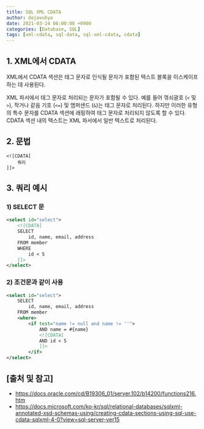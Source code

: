 ```yaml
---
title: SQL XML CDATA
author: dejavuhyo
date: 2021-03-24 06:00:00 +0900
categories: [Database, SQL]
tags: [xml-cdata, sql-data, sql-xml-cdata, cdata]
---
```


## 1. XML에서 CDATA
XML에서 CDATA 섹션은 태그 문자로 인식될 문자가 포함된 텍스트 블록을 이스케이프 하는 데 사용된다.

XML 파서에서 태그 문자로 처리되는 문자가 포함될 수 있다. 예를 들어 꺾쇠괄호 (`<` 및 `>`), 작거나 같음 기호 (`<=`) 및 앰퍼샌드 (`&`)는 태그 문자로 처리된다. 하지만 이러한 유형의 특수 문자를 CDATA 섹션에 래핑하여 태그 문자로 처리되지 않도록 할 수 있다. CDATA 섹션 내의 텍스트는 XML 파서에서 일반 텍스트로 처리된다.

## 2. 문법

```text
<![CDATA[
    쿼리
]]>
```

## 3. 쿼리 예시

### 1) SELECT 문

```xml
<select id="select">
    <![CDATA[
    SELECT
        id, name, email, address
    FROM member
    WHERE
        id < 5
    ]]>
</select>
```

### 2) 조건문과 같이 사용

```xml
<select id="select">
    SELECT
        id, name, email, address
    FROM member
    <where>
        <if test="name != null and name != ''">
            AND name = #{name}
            <![CDATA[
            AND id < 5
            ]]>
        </if>
</select>
```

## [출처 및 참고]
* <https://docs.oracle.com/cd/B19306_01/server.102/b14200/functions216.htm>
* <https://docs.microsoft.com/ko-kr/sql/relational-databases/sqlxml-annotated-xsd-schemas-using/creating-cdata-sections-using-sql-use-cdata-sqlxml-4-0?view=sql-server-ver15>
